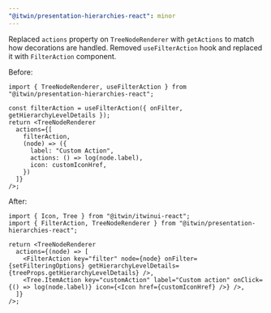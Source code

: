 ```yaml
---
"@itwin/presentation-hierarchies-react": minor
---
```


Replaced `actions` property on `TreeNodeRenderer` with `getActions` to match how decorations are handled. Removed `useFilterAction` hook and replaced it with `FilterAction` component.

Before:
```tsx
import { TreeNodeRenderer, useFilterAction } from "@itwin/presentation-hierarchies-react";

const filterAction = useFilterAction({ onFilter, getHierarchyLevelDetails });
return <TreeNodeRenderer
  actions={[
    filterAction,
    (node) => ({
      label: "Custom Action",
      actions: () => log(node.label),
      icon: customIconHref,
    })
  ]}
/>;
```

After:
```tsx
import { Icon, Tree } from "@itwin/itwinui-react";
import { FilterAction, TreeNodeRenderer } from "@itwin/presentation-hierarchies-react";

return <TreeNodeRenderer
  actions={(node) => [
    <FilterAction key="filter" node={node} onFilter={setFilteringOptions} getHierarchyLevelDetails={treeProps.getHierarchyLevelDetails} />,
    <Tree.ItemAction key="customAction" label="Custom action" onClick={() => log(node.label)} icon={<Icon href={customIconHref} />} />,
  ]}
/>;
```
